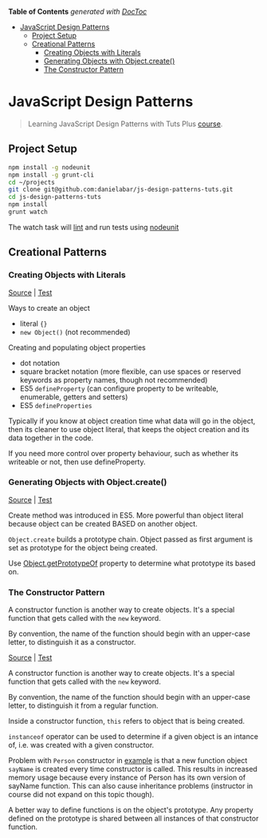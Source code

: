 <!-- START doctoc generated TOC please keep comment here to allow auto update -->
<!-- DON'T EDIT THIS SECTION, INSTEAD RE-RUN doctoc TO UPDATE -->
**Table of Contents**  *generated with [DocToc](http://doctoc.herokuapp.com/)*

- [JavaScript Design Patterns](#javascript-design-patterns)
  - [Project Setup](#project-setup)
  - [Creational Patterns](#creational-patterns)
    - [Creating Objects with Literals](#creating-objects-with-literals)
    - [Generating Objects with Object.create()](#generating-objects-with-objectcreate)
    - [The Constructor Pattern](#the-constructor-pattern)

<!-- END doctoc generated TOC please keep comment here to allow auto update -->

JavaScript Design Patterns
==========

> Learning JavaScript Design Patterns with Tuts Plus [course](https://code.tutsplus.com/courses/javascript-design-patterns).

## Project Setup

  ```bash
  npm install -g nodeunit
  npm install -g grunt-cli
  cd ~/projects
  git clone git@github.com:danielabar/js-design-patterns-tuts.git
  cd js-design-patterns-tuts
  npm install
  grunt watch
  ```

The watch task will [lint](http://jshint.com/docs/) and run tests using [nodeunit](https://github.com/caolan/nodeunit)

## Creational Patterns

### Creating Objects with Literals

[Source](src/object-literals.js) | [Test](test/object-literals-test.js)

Ways to create an object

* literal `{}`
* `new Object()` (not recommended)

Creating and populating object properties

* dot notation
* square bracket notation (more flexible, can use spaces or reserved keywords as property names, though not recommended)
* ES5 `defineProperty` (can configure property to be writeable, enumerable, getters and setters)
* ES5 `defineProperties`

Typically if you know at object creation time what data will go in the object,
then its cleaner to use object literal, that keeps the object creation and its data together in the code.

If you need more control over property behaviour, such as whether its writeable or not, then use defineProperty.

### Generating Objects with Object.create()

[Source](src/object-create.js) | [Test](test/object-create-test.js)

Create method was introduced in ES5.
More powerful than object literal because object can be created BASED on another object.

`Object.create` builds a prototype chain.
Object passed as first argument is set as prototype for the object being created.

Use [Object.getPrototypeOf](https://developer.mozilla.org/en-US/docs/Web/JavaScript/Reference/Global_Objects/Object/getPrototypeOf) property to determine what prototype its based on.

### The Constructor Pattern

A constructor function is another way to create objects.
It's a special function that gets called with the `new` keyword.

By convention, the name of the function should begin with an upper-case letter,
to distinguish it as a constructor.

[Source](src/constructor-pattern.js) | [Test](test/constructor-pattern-test.js)

A constructor function is another way to create objects.
It's a special function that gets called with the `new` keyword.

By convention, the name of the function should begin with an upper-case letter,
to distinguish it from a regular function.

Inside a constructor function, `this` refers to object that is being created.

`instanceof` operator can be used to determine if a given object is an intance of, i.e. was created with a given constructor.

Problem with `Person` constructor in [example](src/constructor-pattern.js) is that a new function object `sayName` is created every time constructor is called.
This results in increased memory usage because every instance of Person has its own version of sayName function.
This can also cause inheritance problems (instructor in course did not expand on this topic though).

A better way to define functions is on the object's prototype.
Any property defined on the prototype is shared between all instances of that constructor function.